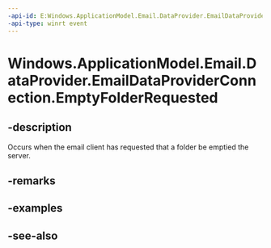 ```yaml
---
-api-id: E:Windows.ApplicationModel.Email.DataProvider.EmailDataProviderConnection.EmptyFolderRequested
-api-type: winrt event
---
```


<!-- Event syntax
public event Windows.Foundation.TypedEventHandler EmptyFolderRequested<Windows.ApplicationModel.Email.DataProvider.EmailDataProviderConnection,  Windows.ApplicationModel.Email.DataProvider.EmailMailboxEmptyFolderRequestEventArgs>
-->

# Windows.ApplicationModel.Email.DataProvider.EmailDataProviderConnection.EmptyFolderRequested

## -description
Occurs when the email client has requested that a folder be emptied the server.

## -remarks

## -examples

## -see-also
